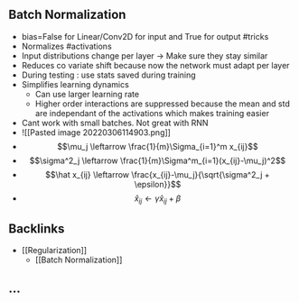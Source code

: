 ## Batch Normalization
- bias=False for Linear/Conv2D for input and True for output #tricks
- Normalizes #activations
- Input distributions change per layer -> Make sure they stay similar
- Reduces co variate shift because now the network must adapt per layer
- During testing : use stats saved during training
- Simplifies learning dynamics
	- Can use larger learning rate
	- Higher order interactions are suppressed because the mean and std are independant of the activations which makes training easier
- Cant work with small batches. Not great with RNN
- ![[Pasted image 20220306114903.png]]
- $$\mu_j \leftarrow \frac{1}{m}\Sigma_{i=1}^m x_{ij}$$
- $$\sigma^2_j \leftarrow \frac{1}{m}\Sigma^m_{i=1}(x_{ij}-\mu_j)^2$$
- $$\hat x_{ij} \leftarrow \frac{x_{ij}-\mu_j}{\sqrt{\sigma^2_j + \epsilon}}$$
- $$\hat x_{ij} \leftarrow \gamma \hat x_{ij} + \beta$$



## Backlinks
* [[Regularization]]
	* [[Batch Normalization]]

## ...